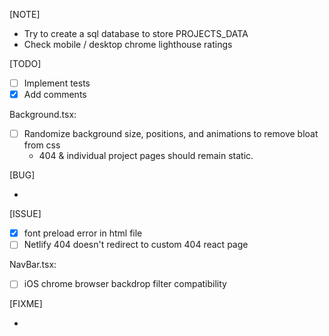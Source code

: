 [NOTE]

- Try to create a sql database to store PROJECTS_DATA
- Check mobile / desktop chrome lighthouse ratings

[TODO]

- [ ] Implement tests
- [x] Add comments

Background.tsx:

- [ ] Randomize background size, positions, and animations to remove bloat from css
  - 404 & individual project pages should remain static.

[BUG]

-

[ISSUE]

- [x] font preload error in html file
- [ ] Netlify 404 doesn't redirect to custom 404 react page

NavBar.tsx:

- [ ] iOS chrome browser backdrop filter compatibility

[FIXME]

-
